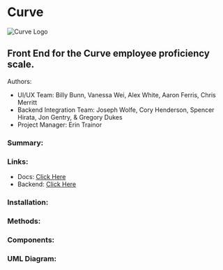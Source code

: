 # Curve
![Curve Logo](https://raw.githubusercontent.com/CodeFellows-Curve/project-resources/master/adobe/CurveFullSize-01.png)

## Front End for the Curve employee proficiency scale.

Authors: 
* UI/UX Team: Billy Bunn, Vanessa Wei, Alex White, Aaron Ferris, Chris Merritt
* Backend Integration Team: Joseph Wolfe, Cory Henderson, Spencer Hirata, Jon Gentry, & Gregory Dukes
* Project Manager: Erin Trainor

### Summary:

### Links:

* Docs: [Click Here](www.google.com)
* Backend: [Click Here](https://github.com/CodeFellows-Curve/dotnet-api)

### Installation:


### Methods:


### Components:


### UML Diagram:
